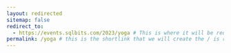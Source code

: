 ```yaml
---
layout: redirected
sitemap: false
redirect_to:
  - https://events.sqlbits.com/2023/yoga # This is where it will be redirected  - must be a complete url and a space after the -
permalink: /yoga # this is the shortlink that we will create the / is required - MUST MATCH the name of the file amd a space after the :
---
```

